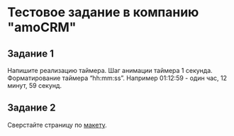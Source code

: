 # Тестовое задание в компанию "amoCRM"

## Задание 1

Напишите реализацию таймера.
Шаг анимации таймера 1 секунда.
Форматирование таймера “hh:mm:ss”.
Например 01:12:59 - один час, 12 минут, 59 секунд.

## Задание 2

Сверстайте страницу по [макету](https://www.figma.com/file/ja6QtJ9gv2JuxSDIAClL1O/Welbex?node-id=0%3A1).
